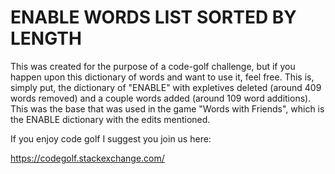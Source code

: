 # ENABLE WORDS LIST SORTED BY LENGTH

This was created for the purpose of a code-golf challenge, but if you happen upon this dictionary of words and want to use it, feel free. This is, simply put, the dictionary of "ENABLE" with expletives deleted (around 409 words removed) and a couple words added (around 109 word additions). This was the base that was used in the game "Words with Friends", which is the ENABLE dictionary with the edits mentioned.

If you enjoy code golf I suggest you join us here:

https://codegolf.stackexchange.com/